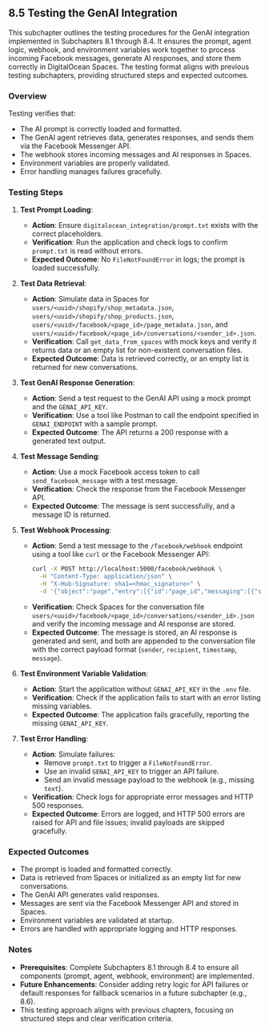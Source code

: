 ## 8.5 Testing the GenAI Integration

This subchapter outlines the testing procedures for the GenAI integration implemented in Subchapters 8.1 through 8.4. It ensures the prompt, agent logic, webhook, and environment variables work together to process incoming Facebook messages, generate AI responses, and store them correctly in DigitalOcean Spaces. The testing format aligns with previous testing subchapters, providing structured steps and expected outcomes.

### Overview
Testing verifies that:
- The AI prompt is correctly loaded and formatted.
- The GenAI agent retrieves data, generates responses, and sends them via the Facebook Messenger API.
- The webhook stores incoming messages and AI responses in Spaces.
- Environment variables are properly validated.
- Error handling manages failures gracefully.

### Testing Steps
1. **Test Prompt Loading**:
   - **Action**: Ensure `digitalocean_integration/prompt.txt` exists with the correct placeholders.
   - **Verification**: Run the application and check logs to confirm `prompt.txt` is read without errors.
   - **Expected Outcome**: No `FileNotFoundError` in logs; the prompt is loaded successfully.

2. **Test Data Retrieval**:
   - **Action**: Simulate data in Spaces for `users/<uuid>/shopify/shop_metadata.json`, `users/<uuid>/shopify/shop_products.json`, `users/<uuid>/facebook/<page_id>/page_metadata.json`, and `users/<uuid>/facebook/<page_id>/conversations/<sender_id>.json`.
   - **Verification**: Call `get_data_from_spaces` with mock keys and verify it returns data or an empty list for non-existent conversation files.
   - **Expected Outcome**: Data is retrieved correctly, or an empty list is returned for new conversations.

3. **Test GenAI Response Generation**:
   - **Action**: Send a test request to the GenAI API using a mock prompt and the `GENAI_API_KEY`.
   - **Verification**: Use a tool like Postman to call the endpoint specified in `GENAI_ENDPOINT` with a sample prompt.
   - **Expected Outcome**: The API returns a 200 response with a generated text output.

4. **Test Message Sending**:
   - **Action**: Use a mock Facebook access token to call `send_facebook_message` with a test message.
   - **Verification**: Check the response from the Facebook Messenger API.
   - **Expected Outcome**: The message is sent successfully, and a message ID is returned.

5. **Test Webhook Processing**:
   - **Action**: Send a test message to the `/facebook/webhook` endpoint using a tool like `curl` or the Facebook Messenger API:
     ```bash
     curl -X POST http://localhost:5000/facebook/webhook \
       -H "Content-Type: application/json" \
       -H "X-Hub-Signature: sha1=<hmac_signature>" \
       -d '{"object":"page","entry":[{"id":"page_id","messaging":[{"sender":{"id":"sender_id"},"recipient":{"id":"page_id"},"timestamp":1697051234567,"message":{"mid":"test_mid","text":"Hello"}}]}]}'
     ```
   - **Verification**: Check Spaces for the conversation file `users/<uuid>/facebook/<page_id>/conversations/<sender_id>.json` and verify the incoming message and AI response are stored.
   - **Expected Outcome**: The message is stored, an AI response is generated and sent, and both are appended to the conversation file with the correct payload format (`sender`, `recipient`, `timestamp`, `message`).

6. **Test Environment Variable Validation**:
   - **Action**: Start the application without `GENAI_API_KEY` in the `.env` file.
   - **Verification**: Check if the application fails to start with an error listing missing variables.
   - **Expected Outcome**: The application fails gracefully, reporting the missing `GENAI_API_KEY`.

7. **Test Error Handling**:
   - **Action**: Simulate failures:
     - Remove `prompt.txt` to trigger a `FileNotFoundError`.
     - Use an invalid `GENAI_API_KEY` to trigger an API failure.
     - Send an invalid message payload to the webhook (e.g., missing `text`).
   - **Verification**: Check logs for appropriate error messages and HTTP 500 responses.
   - **Expected Outcome**: Errors are logged, and HTTP 500 errors are raised for API and file issues; invalid payloads are skipped gracefully.

### Expected Outcomes
- The prompt is loaded and formatted correctly.
- Data is retrieved from Spaces or initialized as an empty list for new conversations.
- The GenAI API generates valid responses.
- Messages are sent via the Facebook Messenger API and stored in Spaces.
- Environment variables are validated at startup.
- Errors are handled with appropriate logging and HTTP responses.

### Notes
- **Prerequisites**: Complete Subchapters 8.1 through 8.4 to ensure all components (prompt, agent, webhook, environment) are implemented.
- **Future Enhancements**: Consider adding retry logic for API failures or default responses for fallback scenarios in a future subchapter (e.g., 8.6).
- This testing approach aligns with previous chapters, focusing on structured steps and clear verification criteria.